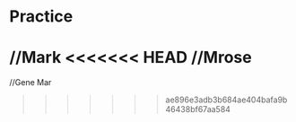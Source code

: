 Practice
========

//Mark
<<<<<<< HEAD
//Mrose
=======
//Gene Mar
>>>>>>> ae896e3adb3b684ae404bafa9b46438bf67aa584
